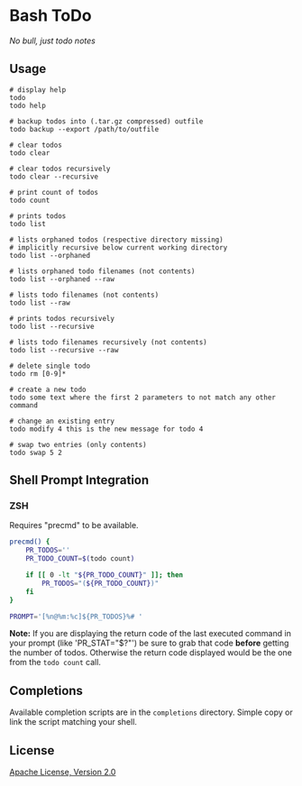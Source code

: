 # Bash ToDo

_No bull, just todo notes_

## Usage

```shell
# display help
todo
todo help

# backup todos into (.tar.gz compressed) outfile
todo backup --export /path/to/outfile

# clear todos
todo clear

# clear todos recursively
todo clear --recursive

# print count of todos
todo count

# prints todos
todo list

# lists orphaned todos (respective directory missing)
# implicitly recursive below current working directory
todo list --orphaned

# lists orphaned todo filenames (not contents)
todo list --orphaned --raw

# lists todo filenames (not contents)
todo list --raw

# prints todos recursively
todo list --recursive

# lists todo filenames recursively (not contents)
todo list --recursive --raw

# delete single todo
todo rm [0-9]*

# create a new todo
todo some text where the first 2 parameters to not match any other command

# change an existing entry
todo modify 4 this is the new message for todo 4

# swap two entries (only contents)
todo swap 5 2
```

## Shell Prompt Integration

### ZSH

Requires "precmd" to be available.

```zsh
precmd() {
    PR_TODOS=''
    PR_TODO_COUNT=$(todo count)

    if [[ 0 -lt "${PR_TODO_COUNT}" ]]; then
        PR_TODOS="(${PR_TODO_COUNT})"
    fi
}

PROMPT='[%n@%m:%c]${PR_TODOS}%# '
```

__Note:__ If you are displaying the return code of the last executed command in your prompt (like 'PR_STAT="$?"') be sure to grab that code __before__ getting the number of todos. Otherwise the return code displayed would be the one from the `todo count` call.

## Completions

Available completion scripts are in the `completions` directory. Simple copy or link the script matching your shell.

## License

[Apache License, Version 2.0](http://www.apache.org/licenses/LICENSE-2.0)
